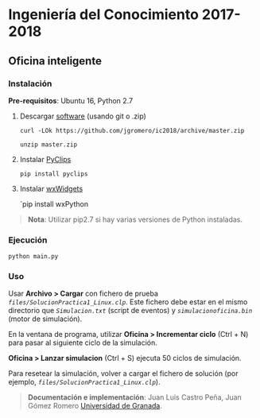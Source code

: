 # Ingeniería del Conocimiento 2017-2018

## Oficina inteligente

### Instalación

**Pre-requisitos**: Ubuntu 16, Python 2.7

1. Descargar [software](https://github.com/jgromero/ic2018) (usando git o .zip)

    `curl -LOk https://github.com/jgromero/ic2018/archive/master.zip`
    
    `unzip master.zip`

2. Instalar [PyClips](http://pyclips.sourceforge.net/web/)

    `pip install pyclips`

3. Instalar [wxWidgets](https://wxpython.org)

    `pip install wxPython

> **Nota**: Utilizar pip2.7 si hay varias versiones de Python instaladas.

### Ejecución

    python main.py 

### Uso
Usar **Archivo > Cargar** con fichero de prueba *`files/SolucionPractica1_Linux.clp`*. Este fichero debe estar en el mismo directorio que *`Simulacion.txt`* (script de eventos) y *`simulacionoficina.bin`* (motor de simulación). 

En la ventana de programa, utilizar **Oficina > Incrementar ciclo** (Ctrl + N) para pasar al siguiente ciclo de la simulación.

**Oficina > Lanzar simulacion** (Ctrl + S) ejecuta 50 ciclos de simulación.

Para resetear la simulación, volver a cargar el fichero de solución (por ejemplo, *`files/SolucionPractica1_Linux.clp`*).

> **Documentación e implementación**: Juan Luis Castro Peña, Juan Gómez Romero [Universidad de Granada](http://www.ugr.es).